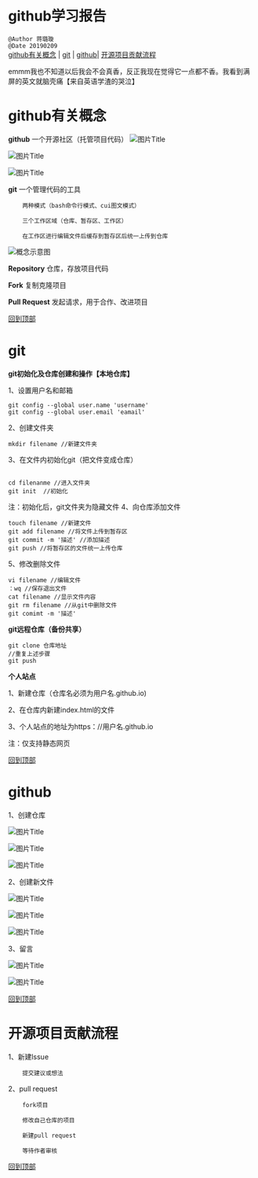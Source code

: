 # github学习报告  
`@Author 蒋璐璇`  
`@Date 20190209`  
[github有关概念](#1) | [git](#2) | [github](#3)| [开源项目贡献流程](#4)

emmm我也不知道以后我会不会真香，反正我现在觉得它一点都不香。我看到满屏的英文就脑壳痛【来自英语学渣的哭泣】

# <a id='1'>github有关概念</a>

**github**  一个开源社区（托管项目代码）
![](https://raw.githubusercontent.com/LuxuanJiang/github-/master/1.PNG "图片Title")


![](https://raw.githubusercontent.com/LuxuanJiang/github-/master/2.PNG "图片Title")


![](https://raw.githubusercontent.com/LuxuanJiang/github-/master/3.PNG "图片Title")


**git** 一个管理代码的工具

        两种模式（bash命令行模式、cui图文模式）
        
        三个工作区域（仓库、暂存区、工作区）
        
        在工作区进行编辑文件后缓存到暂存区后统一上传到仓库
![概念示意图](https://raw.githubusercontent.com/LuxuanJiang/github-/master/4.PNG "图片Title")

**Repository** 仓库，存放项目代码

**Fork**  复制克隆项目

**Pull Request** 发起请求，用于合作、改进项目

[回到顶部](#readme)

# <a id='2'>git</a>

**git初始化及仓库创建和操作【本地仓库】**

1、设置用户名和邮箱
```
git config --global user.name 'username'
git config --global user.email 'eamail'
```

2、创建文件夹
```
mkdir filename //新建文件夹
```
3、在文件内初始化git（把文件变成仓库）
```

cd filenanme //进入文件夹
git init  //初始化
```
注：初始化后，git文件夹为隐藏文件
4、向仓库添加文件
```
touch filename //新建文件
git add filename //将文件上传到暂存区
git commit -m '描述' //添加描述
git push //将暂存区的文件统一上传仓库
```

5、修改删除文件
```
vi filename //编辑文件
：wq //保存退出文件
cat filename //显示文件内容
git rm filename //从git中删除文件
git comimt -m '描述' 
```

**git远程仓库（备份共享）**
```
git clone 仓库地址
//重复上述步骤
git push
```

**个人站点**

1、新建仓库（仓库名必须为用户名.github.io)

2、在仓库内新建index.html的文件
 
3、个人站点的地址为https：//用户名.github.io

注：仅支持静态网页

[回到顶部](#readme)

# <a id='3'>github</a>
1、创建仓库

![](https://raw.githubusercontent.com/LuxuanJiang/github-/master/5.PNG "图片Title")

![](https://raw.githubusercontent.com/LuxuanJiang/github-/master/6.PNG "图片Title")

![](https://raw.githubusercontent.com/LuxuanJiang/github-/master/7.PNG "图片Title")

2、创建新文件

![](https://raw.githubusercontent.com/LuxuanJiang/github-/master/8.PNG "图片Title")

![](https://raw.githubusercontent.com/LuxuanJiang/github-/master/9.PNG "图片Title")

![](https://raw.githubusercontent.com/LuxuanJiang/github-/master/10.PNG "图片Title")

3、留言

![](https://raw.githubusercontent.com/LuxuanJiang/github-/master/11.PNG "图片Title")

![](https://raw.githubusercontent.com/LuxuanJiang/github-/master/12.PNG "图片Title")

[回到顶部](#readme)

# <a id='4'>开源项目贡献流程</a>

1、新建lssue

        提交建议或想法
        
        
2、pull request

        fork项目
        
        修改自己仓库的项目
        
        新建pull request
        
        等待作者审核
        
[回到顶部](#readme)
